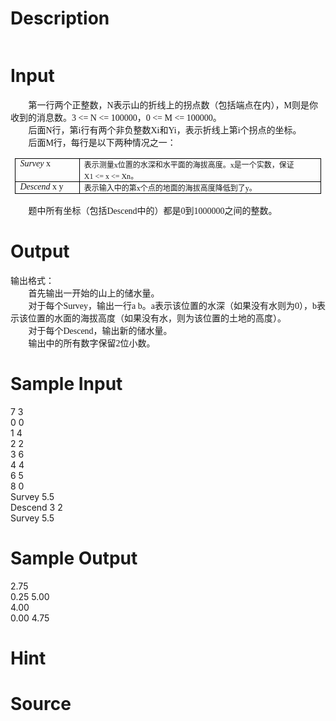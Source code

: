 
# Description

<div class="content"><p><img alt="" src="/source/bzoj/2341/img/aHR0cHM6Ly9seWRzeS5jb20vSnVkZ2VPbmxpbmUvdXBsb2FkLzIwMTEwNi8xMTEuanBn.jpg"/></p></div>

# Input

<div class="content"><p class="p0" style="margin-top: 0pt; margin-bottom: 0pt; text-indent: 21.3pt"><span style="font-size: 10.5pt; font-family: &#39;宋体&#39;; mso-spacerun: &#39;yes&#39;">第一行两个正整数，<font face="Times New Roman">N</font><font face="宋体">表示山的折线上的拐点数（包括端点在内），</font><font face="Times New Roman">M</font><font face="宋体">则是你收到的消息数。</font><font face="Times New Roman">3 &lt;= N &lt;= 100000</font><font face="宋体">，</font><font face="Times New Roman">0 &lt;= M &lt;= 100000</font><font face="宋体">。</font></span><span style="font-size: 10.5pt; font-family: &#39;宋体&#39;; mso-spacerun: &#39;yes&#39;"><o:p></o:p></span></p>
<p class="p0" style="margin-top: 0pt; margin-bottom: 0pt; text-indent: 21.3pt"><span style="font-size: 10.5pt; font-family: &#39;宋体&#39;; mso-spacerun: &#39;yes&#39;">后面<font face="Times New Roman">N</font><font face="宋体">行，第</font><font face="Times New Roman">i</font><font face="宋体">行有两个非负整数</font><font face="Times New Roman">Xi</font><font face="宋体">和</font><font face="Times New Roman">Yi</font><font face="宋体">，表示折线上第</font><font face="Times New Roman">i</font><font face="宋体">个拐点的坐标。</font></span><span style="font-size: 10.5pt; font-family: &#39;宋体&#39;; mso-spacerun: &#39;yes&#39;"><o:p></o:p></span></p>
<p class="p0" style="margin-top: 0pt; margin-bottom: 0pt; text-indent: 21.3pt"><span style="font-size: 10.5pt; font-family: &#39;宋体&#39;; mso-spacerun: &#39;yes&#39;">后面<font face="Times New Roman">M</font><font face="宋体">行，每行是以下两种情况之一：</font></span><span style="font-size: 10.5pt; font-family: &#39;Times New Roman&#39;; mso-spacerun: &#39;yes&#39;"><o:p></o:p></span></p>
<p><table style="padding-right: 5.4pt; padding-left: 5.4pt; padding-bottom: 0pt; padding-top: 0pt; border-collapse: collapse; mso-table-layout-alt: fixed">
    <tbody>
        <tr>
            <td valign="top" width="92" style="border-right: rgb(0,0,0) 0.5pt solid; padding-right: 5.4pt; border-top: rgb(0,0,0) 0.5pt solid; padding-left: 5.4pt; padding-bottom: 0pt; border-left: rgb(0,0,0) 0.5pt solid; width: 69.2pt; padding-top: 0pt; border-bottom: rgb(0,0,0) 0.5pt solid; mso-border-left-alt: 0.5000pt solid rgb(0,0,0); mso-border-right-alt: 0.5000pt solid rgb(0,0,0); mso-border-top-alt: 0.5000pt solid rgb(0,0,0); mso-border-bottom-alt: 0.5000pt solid rgb(0,0,0)">
            <p class="p0" style="margin-top: 0pt; margin-bottom: 0pt"><span style="font-size: 10.5pt; font-style: italic; font-family: &#39;宋体&#39;; mso-spacerun: &#39;yes&#39;">Survey</span><span style="font-size: 10.5pt; font-family: &#39;宋体&#39;; mso-spacerun: &#39;yes&#39;"> x </span><span style="font-size: 10.5pt; font-family: &#39;宋体&#39;"><o:p></o:p></span></p>
            </td>
            <td valign="top" width="476" style="border-right: rgb(0,0,0) 0.5pt solid; padding-right: 5.4pt; border-top: rgb(0,0,0) 0.5pt solid; padding-left: 5.4pt; padding-bottom: 0pt; border-left: medium none; width: 357.2pt; padding-top: 0pt; border-bottom: rgb(0,0,0) 0.5pt solid; mso-border-left-alt: none; mso-border-right-alt: 0.5000pt solid rgb(0,0,0); mso-border-top-alt: 0.5000pt solid rgb(0,0,0); mso-border-bottom-alt: 0.5000pt solid rgb(0,0,0)">
            <p class="p0" style="margin-top: 0pt; margin-bottom: 0pt"><span style="font-size: 9pt; font-family: &#39;宋体&#39;; mso-spacerun: &#39;yes&#39;">表示测量<font face="Times New Roman">x</font><font face="宋体">位置的水深和水平面的海拔高度。</font><font face="Times New Roman">x</font><font face="宋体">是一个实数，保证</font><font face="Times New Roman">X1 &lt;= x &lt;= Xn</font><font face="宋体">。</font></span><span style="font-size: 9pt; font-family: &#39;宋体&#39;"><o:p></o:p></span></p>
            </td>
        </tr>
        <tr style="page-break-inside: TableInfo">
            <td valign="top" width="92" style="border-right: rgb(0,0,0) 0.5pt solid; padding-right: 5.4pt; border-top: medium none; padding-left: 5.4pt; padding-bottom: 0pt; border-left: rgb(0,0,0) 0.5pt solid; width: 69.2pt; padding-top: 0pt; border-bottom: rgb(0,0,0) 0.5pt solid; mso-border-left-alt: 0.5000pt solid rgb(0,0,0); mso-border-right-alt: 0.5000pt solid rgb(0,0,0); mso-border-top-alt: 0.5000pt solid rgb(0,0,0); mso-border-bottom-alt: 0.5000pt solid rgb(0,0,0)">
            <p class="p0" style="margin-top: 0pt; margin-bottom: 0pt"><span style="font-size: 10.5pt; font-style: italic; font-family: &#39;宋体&#39;; mso-spacerun: &#39;yes&#39;">Descend</span><span style="font-size: 10.5pt; font-family: &#39;宋体&#39;; mso-spacerun: &#39;yes&#39;"> x y </span><span style="font-size: 10.5pt; font-family: &#39;宋体&#39;"><o:p></o:p></span></p>
            </td>
            <td valign="top" width="476" style="border-right: rgb(0,0,0) 0.5pt solid; padding-right: 5.4pt; border-top: medium none; padding-left: 5.4pt; padding-bottom: 0pt; border-left: medium none; width: 357.2pt; padding-top: 0pt; border-bottom: rgb(0,0,0) 0.5pt solid; mso-border-left-alt: none; mso-border-right-alt: 0.5000pt solid rgb(0,0,0); mso-border-top-alt: 0.5000pt solid rgb(0,0,0); mso-border-bottom-alt: 0.5000pt solid rgb(0,0,0)">
            <p class="p0" style="margin-top: 0pt; margin-bottom: 0pt"><span style="font-size: 9pt; font-family: &#39;宋体&#39;; mso-spacerun: &#39;yes&#39;">表示输入中的第<font face="Times New Roman">x</font><font face="宋体">个点的地面的海拔高度降低到了</font><font face="Times New Roman">y</font><font face="宋体">。</font></span><span style="font-size: 9pt; font-family: &#39;宋体&#39;"><o:p></o:p></span></p>
            </td>
        </tr>
    </tbody>
</table>
</p>
<p class="p0" style="margin-top: 0pt; margin-bottom: 0pt; text-indent: 21.3pt"><span style="font-size: 10.5pt; font-family: &#39;宋体&#39;; mso-spacerun: &#39;yes&#39;">题中所有坐标（包括<font face="Times New Roman">Descend</font><font face="宋体">中的）都是</font><font face="Times New Roman">0</font><font face="宋体">到</font></span><span style="font-size: 10.5pt; font-family: &#39;Times New Roman&#39;; mso-spacerun: &#39;yes&#39;">1000000</span><span style="font-size: 10.5pt; font-family: &#39;宋体&#39;; mso-spacerun: &#39;yes&#39;">之间的整数。</span><span style="font-size: 10.5pt; font-family: &#39;宋体&#39;; mso-spacerun: &#39;yes&#39;"><o:p></o:p></span></p>
<!--EndFragment--></div>

# Output

<div class="content"><p class="p0" style="margin-top: 0pt; margin-bottom: 0pt"><span style="font-size: 10.5pt; font-family: &#39;宋体&#39;; mso-spacerun: &#39;yes&#39;">输出格式：</span><span style="font-size: 10.5pt; font-family: &#39;宋体&#39;; mso-spacerun: &#39;yes&#39;"><o:p></o:p></span></p>
<p class="p0" style="margin-top: 0pt; margin-bottom: 0pt; text-indent: 21.3pt"><span style="font-size: 10.5pt; font-family: &#39;宋体&#39;; mso-spacerun: &#39;yes&#39;">首先输出一开始的山上的储水量。</span><span style="font-size: 10.5pt; font-family: &#39;宋体&#39;; mso-spacerun: &#39;yes&#39;"><o:p></o:p></span></p>
<p class="p0" style="margin-top: 0pt; margin-bottom: 0pt; text-indent: 21.3pt"><span style="font-size: 10.5pt; font-family: &#39;宋体&#39;; mso-spacerun: &#39;yes&#39;">对于每个<font face="Times New Roman">Survey</font><font face="宋体">，输出一行</font><font face="Times New Roman">a b</font><font face="宋体">。</font><font face="Times New Roman">a</font><font face="宋体">表示该位置的水深（如果没有水则为</font><font face="Times New Roman">0</font><font face="宋体">），</font><font face="Times New Roman">b</font><font face="宋体">表示该位置的水面的海拔高度（如果没有水，则为该位置的土地的高度）。</font></span><span style="font-size: 10.5pt; font-family: &#39;宋体&#39;; mso-spacerun: &#39;yes&#39;"><o:p></o:p></span></p>
<p class="p0" style="margin-top: 0pt; margin-bottom: 0pt; text-indent: 21.3pt"><span style="font-size: 10.5pt; font-family: &#39;宋体&#39;; mso-spacerun: &#39;yes&#39;">对于每个<font face="Times New Roman">Descend</font><font face="宋体">，输出新的储水量。</font></span><span style="font-size: 10.5pt; font-family: &#39;宋体&#39;; mso-spacerun: &#39;yes&#39;"><o:p></o:p></span></p>
<p class="p0" style="margin-top: 0pt; margin-bottom: 0pt"><span style="font-size: 10.5pt; font-family: &#39;Times New Roman&#39;; mso-spacerun: &#39;yes&#39;"><o:p></o:p></span></p>
<p class="p0" style="margin-top: 0pt; margin-bottom: 0pt; text-indent: 21.3pt"><span style="font-size: 10.5pt; font-family: &#39;宋体&#39;; mso-spacerun: &#39;yes&#39;">输出中的所有数字保留<font face="Times New Roman">2</font><font face="宋体">位小数。</font></span><span style="font-size: 10.5pt; font-family: &#39;宋体&#39;; mso-spacerun: &#39;yes&#39;"><o:p></o:p></span></p>
<!--EndFragment--></div>

# Sample Input

<div class="content"><span class="sampledata">7 3<br/>
0 0<br/>
1 4<br/>
2 2<br/>
3 6<br/>
4 4<br/>
6 5<br/>
8 0<br/>
Survey 5.5<br/>
Descend 3 2<br/>
Survey 5.5<br/>
</span></div>

# Sample Output

<div class="content"><span class="sampledata">2.75<br/>
0.25 5.00<br/>
4.00<br/>
0.00 4.75</span></div>

# Hint

<div class="content"><p></p></div>

# Source

<div class="content"><p><a href="problemset.php?search="></a></p></div>

